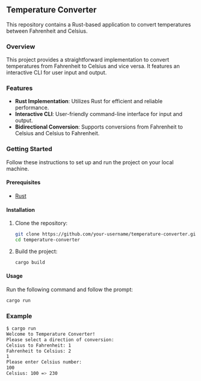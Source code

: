 ## Temperature Converter

This repository contains a Rust-based application to convert temperatures between Fahrenheit and Celsius.

### Overview

This project provides a straightforward implementation to convert temperatures from Fahrenheit to Celsius and vice versa. It features an interactive CLI for user input and output.

### Features

- **Rust Implementation**: Utilizes Rust for efficient and reliable performance.
- **Interactive CLI**: User-friendly command-line interface for input and output.
- **Bidirectional Conversion**: Supports conversions from Fahrenheit to Celsius and Celsius to Fahrenheit.

### Getting Started

Follow these instructions to set up and run the project on your local machine.

#### Prerequisites

- [Rust](https://www.rust-lang.org/)

#### Installation

1. Clone the repository:
   ```sh
   git clone https://github.com/your-username/temperature-converter.git
   cd temperature-converter
   
2. Build the project:
    ```sh
   cargo build

#### Usage
Run the following command and follow the prompt:
```sh
cargo run
```

### Example
```sh
$ cargo run
Welcome to Temperature Converter!
Please select a direction of conversion:
Celsius to Fahrenheit: 1
Fahrenheit to Celsius: 2
1
Please enter Celsius number:
100
Celsius: 100 => 230
```



